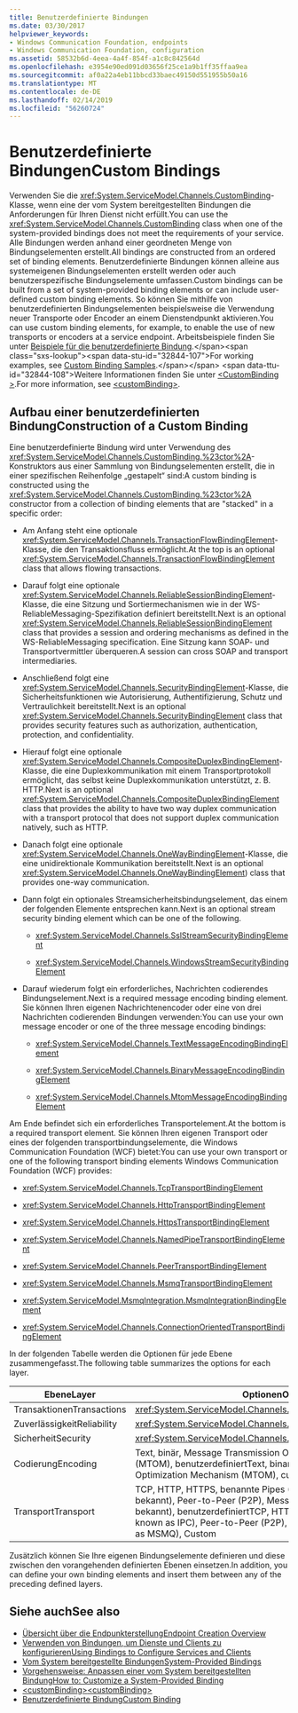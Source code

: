 ```yaml
---
title: Benutzerdefinierte Bindungen
ms.date: 03/30/2017
helpviewer_keywords:
- Windows Communication Foundation, endpoints
- Windows Communication Foundation, configuration
ms.assetid: 58532b6d-4eea-4a4f-854f-a1c8c842564d
ms.openlocfilehash: e3954e90ed091d03656f25ce1a9b1ff35ffaa9ea
ms.sourcegitcommit: af0a22a4eb11bbcd33baec49150d551955b50a16
ms.translationtype: MT
ms.contentlocale: de-DE
ms.lasthandoff: 02/14/2019
ms.locfileid: "56260724"
---
```

# <a name="custom-bindings"></a><span data-ttu-id="32844-102">Benutzerdefinierte Bindungen</span><span class="sxs-lookup"><span data-stu-id="32844-102">Custom Bindings</span></span>
<span data-ttu-id="32844-103">Verwenden Sie die <xref:System.ServiceModel.Channels.CustomBinding>-Klasse, wenn eine der vom System bereitgestellten Bindungen die Anforderungen für Ihren Dienst nicht erfüllt.</span><span class="sxs-lookup"><span data-stu-id="32844-103">You can use the <xref:System.ServiceModel.Channels.CustomBinding> class when one of the system-provided bindings does not meet the requirements of your service.</span></span> <span data-ttu-id="32844-104">Alle Bindungen werden anhand einer geordneten Menge von Bindungselementen erstellt.</span><span class="sxs-lookup"><span data-stu-id="32844-104">All bindings are constructed from an ordered set of binding elements.</span></span> <span data-ttu-id="32844-105">Benutzerdefinierte Bindungen können alleine aus systemeigenen Bindungselementen erstellt werden oder auch benutzerspezifische Bindungselemente umfassen.</span><span class="sxs-lookup"><span data-stu-id="32844-105">Custom bindings can be built from a set of system-provided binding elements or can include user-defined custom binding elements.</span></span> <span data-ttu-id="32844-106">So können Sie mithilfe von benutzerdefinierten Bindungselementen beispielsweise die Verwendung neuer Transporte oder Encoder an einem Dienstendpunkt aktivieren.</span><span class="sxs-lookup"><span data-stu-id="32844-106">You can use custom binding elements, for example, to enable the use of new transports or encoders at a service endpoint.</span></span> <span data-ttu-id="32844-107">Arbeitsbeispiele finden Sie unter [Beispiele für die benutzerdefinierte Bindung](https://docs.microsoft.com/previous-versions/dotnet/netframework-3.5/ms751479(v=vs.90)).</span><span class="sxs-lookup"><span data-stu-id="32844-107">For working examples, see [Custom Binding Samples](https://docs.microsoft.com/previous-versions/dotnet/netframework-3.5/ms751479(v=vs.90)).</span></span> <span data-ttu-id="32844-108">Weitere Informationen finden Sie unter [ \<CustomBinding >](../../../../docs/framework/configure-apps/file-schema/wcf/custombinding.md).</span><span class="sxs-lookup"><span data-stu-id="32844-108">For more information, see [\<customBinding>](../../../../docs/framework/configure-apps/file-schema/wcf/custombinding.md).</span></span>  
  
## <a name="construction-of-a-custom-binding"></a><span data-ttu-id="32844-109">Aufbau einer benutzerdefinierten Bindung</span><span class="sxs-lookup"><span data-stu-id="32844-109">Construction of a Custom Binding</span></span>  
 <span data-ttu-id="32844-110">Eine benutzerdefinierte Bindung wird unter Verwendung des <xref:System.ServiceModel.Channels.CustomBinding.%23ctor%2A>-Konstruktors aus einer Sammlung von Bindungselementen erstellt, die in einer spezifischen Reihenfolge „gestapelt“ sind:</span><span class="sxs-lookup"><span data-stu-id="32844-110">A custom binding is constructed using the <xref:System.ServiceModel.Channels.CustomBinding.%23ctor%2A> constructor from a collection of binding elements that are "stacked" in a specific order:</span></span>  
  
-   <span data-ttu-id="32844-111">Am Anfang steht eine optionale <xref:System.ServiceModel.Channels.TransactionFlowBindingElement>-Klasse, die den Transaktionsfluss ermöglicht.</span><span class="sxs-lookup"><span data-stu-id="32844-111">At the top is an optional <xref:System.ServiceModel.Channels.TransactionFlowBindingElement> class that allows flowing transactions.</span></span>  
  
-   <span data-ttu-id="32844-112">Darauf folgt eine optionale <xref:System.ServiceModel.Channels.ReliableSessionBindingElement>-Klasse, die eine Sitzung und Sortiermechanismen wie in der WS-ReliableMessaging-Spezifikation definiert bereitstellt.</span><span class="sxs-lookup"><span data-stu-id="32844-112">Next is an optional <xref:System.ServiceModel.Channels.ReliableSessionBindingElement> class that provides a session and ordering mechanisms as defined in the WS-ReliableMessaging specification.</span></span> <span data-ttu-id="32844-113">Eine Sitzung kann SOAP- und Transportvermittler überqueren.</span><span class="sxs-lookup"><span data-stu-id="32844-113">A session can cross SOAP and transport intermediaries.</span></span>  
  
-   <span data-ttu-id="32844-114">Anschließend folgt eine <xref:System.ServiceModel.Channels.SecurityBindingElement>-Klasse, die Sicherheitsfunktionen wie Autorisierung, Authentifizierung, Schutz und Vertraulichkeit bereitstellt.</span><span class="sxs-lookup"><span data-stu-id="32844-114">Next is an optional <xref:System.ServiceModel.Channels.SecurityBindingElement> class that provides security features such as authorization, authentication, protection, and confidentiality.</span></span>  
  
-   <span data-ttu-id="32844-115">Hierauf folgt eine optionale <xref:System.ServiceModel.Channels.CompositeDuplexBindingElement>-Klasse, die eine Duplexkommunikation mit einem Transportprotokoll ermöglicht, das selbst keine Duplexkommunikation unterstützt, z. B. HTTP.</span><span class="sxs-lookup"><span data-stu-id="32844-115">Next is an optional <xref:System.ServiceModel.Channels.CompositeDuplexBindingElement> class that provides the ability to have two way duplex communication with a transport protocol that does not support duplex communication natively, such as HTTP.</span></span>  
  
-   <span data-ttu-id="32844-116">Danach folgt eine optionale <xref:System.ServiceModel.Channels.OneWayBindingElement>-Klasse, die eine unidirektionale Kommunikation bereitstellt.</span><span class="sxs-lookup"><span data-stu-id="32844-116">Next is an optional <xref:System.ServiceModel.Channels.OneWayBindingElement>) class that provides one-way communication.</span></span>  
  
-   <span data-ttu-id="32844-117">Dann folgt ein optionales Streamsicherheitsbindungselement, das einem der folgenden Elemente entsprechen kann.</span><span class="sxs-lookup"><span data-stu-id="32844-117">Next is an optional stream security binding element which can be one of the following.</span></span>  
  
    -   <xref:System.ServiceModel.Channels.SslStreamSecurityBindingElement>  
  
    -   <xref:System.ServiceModel.Channels.WindowsStreamSecurityBindingElement>  
  
-   <span data-ttu-id="32844-118">Darauf wiederum folgt ein erforderliches, Nachrichten codierendes Bindungselement.</span><span class="sxs-lookup"><span data-stu-id="32844-118">Next is a required message encoding binding element.</span></span> <span data-ttu-id="32844-119">Sie können Ihren eigenen Nachrichtenencoder oder eine von drei Nachrichten codierenden Bindungen verwenden:</span><span class="sxs-lookup"><span data-stu-id="32844-119">You can use your own message encoder or one of the three message encoding bindings:</span></span>  
  
    -   <xref:System.ServiceModel.Channels.TextMessageEncodingBindingElement>  
  
    -   <xref:System.ServiceModel.Channels.BinaryMessageEncodingBindingElement>  
  
    -   <xref:System.ServiceModel.Channels.MtomMessageEncodingBindingElement>  
  
 <span data-ttu-id="32844-120">Am Ende befindet sich ein erforderliches Transportelement.</span><span class="sxs-lookup"><span data-stu-id="32844-120">At the bottom is a required transport element.</span></span> <span data-ttu-id="32844-121">Sie können Ihren eigenen Transport oder eines der folgenden transportbindungselemente, die Windows Communication Foundation (WCF) bietet:</span><span class="sxs-lookup"><span data-stu-id="32844-121">You can use your own transport or one of the following transport binding elements Windows Communication Foundation (WCF) provides:</span></span>  
  
-   <xref:System.ServiceModel.Channels.TcpTransportBindingElement>  
  
-   <xref:System.ServiceModel.Channels.HttpTransportBindingElement>  
  
-   <xref:System.ServiceModel.Channels.HttpsTransportBindingElement>  
  
-   <xref:System.ServiceModel.Channels.NamedPipeTransportBindingElement>  
  
-   <xref:System.ServiceModel.Channels.PeerTransportBindingElement>  
  
-   <xref:System.ServiceModel.Channels.MsmqTransportBindingElement>  
  
-   <xref:System.ServiceModel.MsmqIntegration.MsmqIntegrationBindingElement>  
  
-   <xref:System.ServiceModel.Channels.ConnectionOrientedTransportBindingElement>  
  
 <span data-ttu-id="32844-122">In der folgenden Tabelle werden die Optionen für jede Ebene zusammengefasst.</span><span class="sxs-lookup"><span data-stu-id="32844-122">The following table summarizes the options for each layer.</span></span>  
  
|<span data-ttu-id="32844-123">Ebene</span><span class="sxs-lookup"><span data-stu-id="32844-123">Layer</span></span>|<span data-ttu-id="32844-124">Optionen</span><span class="sxs-lookup"><span data-stu-id="32844-124">Options</span></span>|<span data-ttu-id="32844-125">Erforderlich</span><span class="sxs-lookup"><span data-stu-id="32844-125">Required</span></span>|  
|-----------|-------------|--------------|  
|<span data-ttu-id="32844-126">Transaktionen</span><span class="sxs-lookup"><span data-stu-id="32844-126">Transactions</span></span>|<xref:System.ServiceModel.Channels.TransactionFlowBindingElement>|<span data-ttu-id="32844-127">Nein</span><span class="sxs-lookup"><span data-stu-id="32844-127">No</span></span>|  
|<span data-ttu-id="32844-128">Zuverlässigkeit</span><span class="sxs-lookup"><span data-stu-id="32844-128">Reliability</span></span>|<xref:System.ServiceModel.Channels.ReliableSessionBindingElement>|<span data-ttu-id="32844-129">Nein</span><span class="sxs-lookup"><span data-stu-id="32844-129">No</span></span>|  
|<span data-ttu-id="32844-130">Sicherheit</span><span class="sxs-lookup"><span data-stu-id="32844-130">Security</span></span>|<xref:System.ServiceModel.Channels.SecurityBindingElement>|<span data-ttu-id="32844-131">Nein</span><span class="sxs-lookup"><span data-stu-id="32844-131">No</span></span>|  
|<span data-ttu-id="32844-132">Codierung</span><span class="sxs-lookup"><span data-stu-id="32844-132">Encoding</span></span>|<span data-ttu-id="32844-133">Text, binär, Message Transmission Optimization Mechanism (MTOM), benutzerdefiniert</span><span class="sxs-lookup"><span data-stu-id="32844-133">Text, binary, Message Transmission Optimization Mechanism (MTOM), custom</span></span>|<span data-ttu-id="32844-134">Ja</span><span class="sxs-lookup"><span data-stu-id="32844-134">Yes</span></span>|  
|<span data-ttu-id="32844-135">Transport</span><span class="sxs-lookup"><span data-stu-id="32844-135">Transport</span></span>|<span data-ttu-id="32844-136">TCP, HTTP, HTTPS, benannte Pipes (Named Pipes, auch als IPC bekannt), Peer-to-Peer (P2P), Message Queuing (auch als MSMQ bekannt), benutzerdefiniert</span><span class="sxs-lookup"><span data-stu-id="32844-136">TCP, HTTP, HTTPS, named pipes (also known as IPC), Peer-to-Peer (P2P), Message Queuing (also known as MSMQ), Custom</span></span>|<span data-ttu-id="32844-137">Ja</span><span class="sxs-lookup"><span data-stu-id="32844-137">Yes</span></span>|  
  
 <span data-ttu-id="32844-138">Zusätzlich können Sie Ihre eigenen Bindungselemente definieren und diese zwischen den vorangehenden definierten Ebenen einsetzen.</span><span class="sxs-lookup"><span data-stu-id="32844-138">In addition, you can define your own binding elements and insert them between any of the preceding defined layers.</span></span>  
  
## <a name="see-also"></a><span data-ttu-id="32844-139">Siehe auch</span><span class="sxs-lookup"><span data-stu-id="32844-139">See also</span></span>
- [<span data-ttu-id="32844-140">Übersicht über die Endpunkterstellung</span><span class="sxs-lookup"><span data-stu-id="32844-140">Endpoint Creation Overview</span></span>](../../../../docs/framework/wcf/endpoint-creation-overview.md)
- [<span data-ttu-id="32844-141">Verwenden von Bindungen, um Dienste und Clients zu konfigurieren</span><span class="sxs-lookup"><span data-stu-id="32844-141">Using Bindings to Configure Services and Clients</span></span>](../../../../docs/framework/wcf/using-bindings-to-configure-services-and-clients.md)
- [<span data-ttu-id="32844-142">Vom System bereitgestellte Bindungen</span><span class="sxs-lookup"><span data-stu-id="32844-142">System-Provided Bindings</span></span>](../../../../docs/framework/wcf/system-provided-bindings.md)
- [<span data-ttu-id="32844-143">Vorgehensweise: Anpassen einer vom System bereitgestellten Bindung</span><span class="sxs-lookup"><span data-stu-id="32844-143">How to: Customize a System-Provided Binding</span></span>](../../../../docs/framework/wcf/extending/how-to-customize-a-system-provided-binding.md)
- [<span data-ttu-id="32844-144">\<customBinding></span><span class="sxs-lookup"><span data-stu-id="32844-144">\<customBinding></span></span>](../../../../docs/framework/configure-apps/file-schema/wcf/custombinding.md)
- [<span data-ttu-id="32844-145">Benutzerdefinierte Bindung</span><span class="sxs-lookup"><span data-stu-id="32844-145">Custom Binding</span></span>](../../../../docs/framework/wcf/samples/custom-binding.md)
